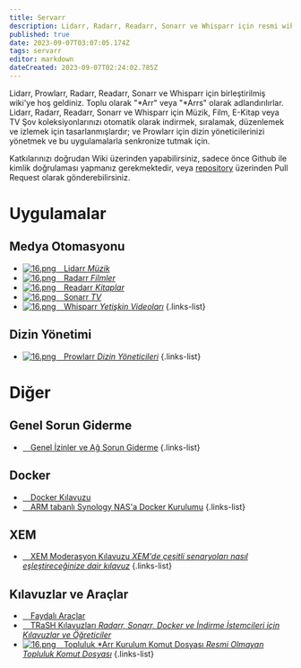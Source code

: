 ```yaml
---
title: Servarr
description: Lidarr, Radarr, Readarr, Sonarr ve Whisparr için resmi wiki
published: true
date: 2023-09-07T03:07:05.174Z
tags: servarr
editor: markdown
dateCreated: 2023-09-07T02:24:02.785Z
---
```


Lidarr, Prowlarr, Radarr, Readarr, Sonarr ve Whisparr için birleştirilmiş wiki'ye hoş geldiniz. Toplu olarak "\*Arr" veya "\*Arrs" olarak adlandırılırlar. Lidarr, Radarr, Readarr, Sonarr ve Whisparr için Müzik, Film, E-Kitap veya TV Şov koleksiyonlarınızı otomatik olarak indirmek, sıralamak, düzenlemek ve izlemek için tasarlanmışlardır; ve Prowlarr için dizin yöneticilerinizi yönetmek ve bu uygulamalarla senkronize tutmak için.

Katkılarınızı doğrudan Wiki üzerinden yapabilirsiniz, sadece önce Github ile kimlik doğrulaması yapmanız gerekmektedir, veya [repository](https://github.com/Servarr/Wiki) üzerinden Pull Request olarak gönderebilirsiniz.

# Uygulamalar

## Medya Otomasyonu

- [![16.png](/assets/lidarr/logos/16.png)&emsp;Lidarr *Müzik*](/lidarr)
- [![16.png](/assets/radarr/logos/16.png)&emsp;Radarr *Filmler*](/radarr)
- [![16.png](/assets/readarr/logos/16.png)&emsp;Readarr *Kitaplar*](/readarr)
- [![16.png](/assets/sonarr/logos/16.png)&emsp;Sonarr *TV*](/sonarr)
- [![16.png](/assets/whisparr/logos/16.png)&emsp;Whisparr *Yetişkin Videoları*](/whisparr)
{.links-list}

## Dizin Yönetimi

- [![16.png](/assets/prowlarr/logos/16.png)&emsp;Prowlarr *Dizin Yöneticileri*](/prowlarr)
{.links-list}

# Diğer

## Genel Sorun Giderme

- [<i class="far fa-life-ring"></i>&emsp;Genel İzinler ve Ağ Sorun Giderme](/permissions-and-networking)
{.links-list}

## Docker

- [<i class="fab fa-docker"></i>&emsp;Docker Kılavuzu](/docker-guide)
- [<i class="fas fa-box-open"></i>&emsp;ARM tabanlı Synology NAS'a Docker Kurulumu](/docker-arm-synology)
{.links-list}

## XEM

- [<i class="fab fa-xing"></i>&emsp;XEM Moderasyon Kılavuzu *XEM'de çeşitli senaryoları nasıl eşleştireceğinize dair kılavuz*](/sonarr/xem-guide)
{.links-list}

## Kılavuzlar ve Araçlar

- [<i class="fas fa-tools"></i>&emsp;Faydalı Araçlar](/useful-tools)
- [<i class="fas fa-trash-alt"></i>&emsp;TRaSH Kılavuzları *Radarr, Sonarr, Docker ve İndirme İstemcileri için Kılavuzlar ve Öğreticiler*](https://trash-guides.info/)
- [![16.png](/assets/servarr/servarr_dark_fav_16.png)&emsp;Topluluk \*Arr Kurulum Komut Dosyası *Resmi Olmayan Topluluk Komut Dosyası*](/install-script)
{.links-list}